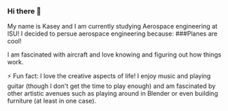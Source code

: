 ### Hi there 👋

My name is Kasey and I am currently studying Aerospace engineering at ISU!
I decided to persue aerospace engineering because:
###Planes are cool!

I am fascinated with aircraft and love knowing and figuring out how things work.

⚡ Fun fact: I love the creative aspects of life! I enjoy music and playing guitar (though I don't get the time to play enough) and am fascinated by other artistic avenues such as playing around in Blender or even building furniture (at least in one case).

<!--
**kaseyda/kaseyda** is a ✨ _special_ ✨ repository because its `README.md` (this file) appears on your GitHub profile.

Here are some ideas to get you started:

- 🔭 I’m currently working on ...
- 🌱 I’m currently learning ...
- 👯 I’m looking to collaborate on ...
- 🤔 I’m looking for help with ...
- 💬 Ask me about ...
- 📫 How to reach me: ...
- 😄 Pronouns: ...
- ⚡ Fun fact: ...
-->
